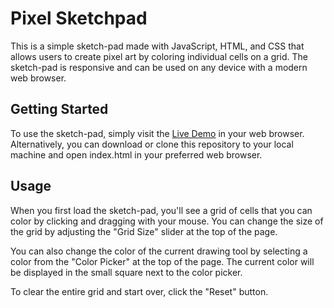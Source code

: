 # Pixel Sketchpad

This is a simple sketch-pad made with JavaScript, HTML, and CSS that allows users to create pixel art by coloring individual cells on a grid. The sketch-pad is responsive and can be used on any device with a modern web browser.

## Getting Started
To use the sketch-pad, simply visit the [Live Demo](https://cebotaritigran.github.io/pixel-sketchpad/) in your web browser. Alternatively, you can download or clone this repository to your local machine and open index.html in your preferred web browser.

## Usage
When you first load the sketch-pad, you'll see a grid of cells that you can color by clicking and dragging with your mouse. You can change the size of the grid by adjusting the "Grid Size" slider at the top of the page.

You can also change the color of the current drawing tool by selecting a color from the "Color Picker" at the top of the page. The current color will be displayed in the small square next to the color picker.

To clear the entire grid and start over, click the "Reset" button.
